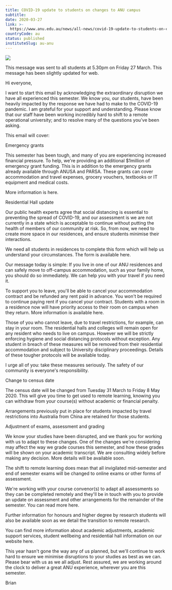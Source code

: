 ```yaml
---
title: COVID-19 update to students on changes to ANU campus
subtitle: 
date: 2020-03-27
link: >-
  https://www.anu.edu.au/news/all-news/covid-19-update-to-students-on-changes-to-anu-campus
countryCode: au
status: published
instituteSlug: au-anu
---
```

![](https://www.anu.edu.au/files/story/Student_info_0_1.jpg)

This message was sent to all students at 5.30pm on Friday 27 March. This message has been slightly updated for web.

Hi everyone,

I want to start this email by acknowledging the extraordinary disruption we have all experienced this semester. We know you, our students, have been heavily impacted by the response we have had to make to the COVID-19 pandemic. I am grateful for your support and understanding. Please know that our staff have been working incredibly hard to shift to a remote operational university; and to resolve many of the questions you've been asking.

This email will cover:

Emergency grants

This semester has been tough, and many of you are experiencing increased financial pressure. To help, we're providing an additional $1million of emergency grant funding. This is in addition to the emergency grants already available through ANUSA and PARSA. These grants can cover accommodation and travel expenses, grocery vouchers, textbooks or IT equipment and medical costs.

More information is here.



Residential Hall update

Our public health experts agree that social distancing is essential to preventing the spread of COVID-19, and our assessment is we are not currently in a state which is acceptable to continue without putting the health of members of our community at risk. So, from now, we need to create more space in our residences, and ensure students minimise their interactions.

We need all students in residences to complete this form which will help us understand your circumstances. The form is available here.

Our message today is simple: If you live in one of our ANU residences and can safely move to off-campus accommodation, such as your family home, you should do so immediately. We can help you with your travel if you need it.

To support you to leave, you'll be able to cancel your accommodation contract and be refunded any rent paid in advance. You won't be required to continue paying rent if you cancel your contract. Students with a room in a residence now will have priority access to their room on campus when they return. More information is available here.

Those of you who cannot leave, due to travel restrictions, for example, can stay in your room. The residential halls and colleges will remain open for any resident who needs to live on campus. However we will be strictly enforcing hygiene and social distancing protocols without exception. Any student in breach of these measures will be removed from their residential accommodation and subject to University disciplinary proceedings. Details of these tougher protocols will be available today.

I urge all of you: take these measures seriously. The safety of our community is everyone's responsibility.



Change to census date

The census date will be changed from Tuesday 31 March to Friday 8 May 2020. This will give you time to get used to remote learning, knowing you can withdraw from your course(s) without academic or financial penalty.

Arrangements previously put in place for students impacted by travel restrictions into Australia from China are retained for those students.



Adjustment of exams, assessment and grading

We know your studies have been disrupted, and we thank you for working with us to adapt to these changes. One of the changes we're considering may affect the way we grade courses this semester, and how these grades will be shown on your academic transcript. We are consulting widely before making any decision. More details will be available soon.

The shift to remote learning does mean that all invigilated mid-semester and end of semester exams will be changed to online exams or other forms of assessment.

We're working with your course convenor(s) to adapt all assessments so they can be completed remotely and they'll be in touch with you to provide an update on assessment and other arrangements for the remainder of the semester. You can read more here.

Further information for honours and higher degree by research students will also be available soon as we detail the transition to remote research.

You can find more information about academic adjustments, academic support services, student wellbeing and residential hall information on our website here.

This year hasn't gone the way any of us planned, but we'll continue to work hard to ensure we minimise disruptions to your studies as best as we can. Please bear with us as we all adjust. Rest assured, we are working around the clock to deliver a great ANU experience, wherever you are this semester.

Brian